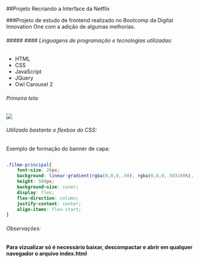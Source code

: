 ##Projeto Recriando a Interface da Netflix

###Projeto de estudo de frontend realizado no Bootcomp da Digital Innovation One com a adição de algumas melhorias.

###### ##### #### Linguagens de programação e tecnologias utilizadas:
- HTML
- CSS
- JavaScript
- JQuery
- Owl Carousel 2

###### *Primeira tela:*

![](https://i.imgur.com/RIZFc86.png)

###### *Utilizado bastante o flexbox do CSS:*
Exemplo de formação do banner de capa:
```css

.filme-principal{
    font-size: 26px;
    background: linear-gradient(rgba(0,0,0,.50), rgba(0,0,0,.50)100%), url('../img/capa-01.jpg');
    height: 500px;
    background-size: cover;
    display: flex;
    flex-direction: column;
    justify-content: center;
    align-items: flex-start;
}
```

###### Observações:
**Para vizualizar só é necessário baixar, descompactar e abrir em qualquer navegador o arquivo index.html**
